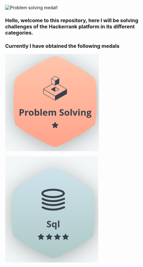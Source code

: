 ![Problem solving medal!](https://geeksjavamexico.files.wordpress.com/2017/07/logo_hrwordmark2700x670_2-1.png?w=768 "Problem solving medal")

### Hello, welcome to this repository, here I will be solving challenges of the Hackerrank platform in its different categories. 

### Currently I have obtained the following medals
![Problem solving medal!](https://github.com/UNDESC0N0CID0/host-img/blob/main/Problem%20solving.png?raw=true "Problem solving medal")

![SQL medal!](https://github.com/UNDESC0N0CID0/host-img/blob/main/SQL.png?raw=true "SQL medal")


